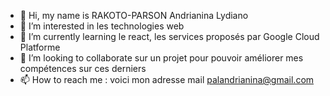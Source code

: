 - 👋 Hi, my name is RAKOTO-PARSON Andrianina Lydiano
- 👀 I’m interested in les technologies web
- 🌱 I’m currently learning le react, les services proposés par Google Cloud Platforme
- 💞️ I’m looking to collaborate sur un projet pour pouvoir améliorer mes compétences sur ces derniers
- 📫 How to reach me : voici mon adresse mail palandrianina@gmail.com

<!---
Pal97/Pal97 is a ✨ special ✨ repository because its `README.md` (this file) appears on your GitHub profile.
You can click the Preview link to take a look at your changes.
--->
